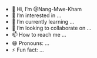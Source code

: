 - 👋 Hi, I’m @Nang-Mwe-Kham
- 👀 I’m interested in ...
- 🌱 I’m currently learning ...
- 💞️ I’m looking to collaborate on ...
- 📫 How to reach me ...
- 😄 Pronouns: ...
- ⚡ Fun fact: ...

<!---
Nang-Mwe-Kham/Nang-Mwe-Kham is a ✨ special ✨ repository because its `README.md` (this file) appears on your GitHub profile.
You can click the Preview link to take a look at your changes.
--->
